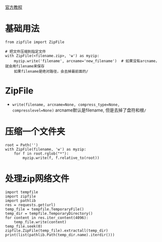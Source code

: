 [官方教程](https://docs.python.org/3/library/zipfile.html)


# 基础用法
```
from zipfile import ZipFile

# 把文件压缩到指定文件
with ZipFile(<filename.zip>, 'w') as myzip:
    myzip.write('filename', arcname='new_filename')  # 如果没有arcname，就会用filename来保存
    如果filename是绝对路径，会去掉最前面的/
```

# ZipFile
* `write(filename, arcname=None, compress_type=None, compresslevel=None)`
arcname默认是filename, 但是去掉了盘符和根`/`


# 压缩一个文件夹
```
root = Path('')
with ZipFile(filename, 'w') as myzip:
    for f in root.rglob("*"):
        myzip.write(f, f.relative_to(root))
```

# 处理zip网络文件
```
import tempfile
import zipfile
import pathlib
res = requests.get(url)
temp_file = tempfile.TemporaryFile()
temp_dir = tempfile.TemporaryDirectory()
for content in res.iter_content(4096):
    temp_file.write(content)
temp_file.seek(0)
zipfile.ZipFile(temp_file).extractall(temp_dir)
print(list(pathlib.Path(temp_dir.name).iterdir()))
```
